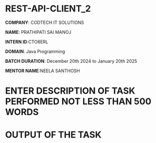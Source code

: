 # REST-API-CLIENT_2

**COMPANY**: CODTECH IT SOLUTIONS

**NAME**: PRATHIPATI SAI MANOJ

**INTERN ID**:CTO8ERL

**DOMAIN**: Java Programming

**BATCH DURATION**: December 20th 2024 to January 20th 2025

**MENTOR NAME**:NEELA SANTHOSH

# ENTER DESCRIPTION OF TASK PERFORMED NOT LESS THAN 500 WORDS

# OUTPUT OF THE TASK

